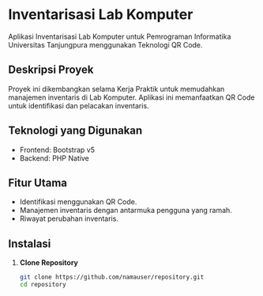 # Inventarisasi Lab Komputer

Aplikasi Inventarisasi Lab Komputer untuk Pemrograman Informatika Universitas Tanjungpura menggunakan Teknologi QR Code.

## Deskripsi Proyek

Proyek ini dikembangkan selama Kerja Praktik untuk memudahkan manajemen inventaris di Lab Komputer. Aplikasi ini memanfaatkan QR Code untuk identifikasi dan pelacakan inventaris.

## Teknologi yang Digunakan

- Frontend: Bootstrap v5
- Backend: PHP Native

## Fitur Utama

- Identifikasi menggunakan QR Code.
- Manajemen inventaris dengan antarmuka pengguna yang ramah.
- Riwayat perubahan inventaris.

## Instalasi

1. **Clone Repository**
   ```bash
   git clone https://github.com/namauser/repository.git
   cd repository
